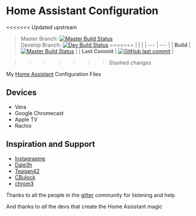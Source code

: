 # Home Assistant Configuration 

<<<<<<< Updated upstream
> Master Branch:    [![Master Build Status](https://travis-ci.org/mrreyes512/HomeAssistant.svg?branch=master)](https://travis-ci.org/mrreyes512/HomeAssistant)\
> Develop Branch:   [![Dev Build Status](https://travis-ci.org/mrreyes512/HomeAssistant.svg?branch=develop)](https://travis-ci.org/mrreyes512/HomeAssistant)
=======
|  |  |
| --- | --- |
| **Build** | [![Master Build Status](https://travis-ci.org/mrreyes512/HomeAssistant.svg?branch=master)](https://travis-ci.org/mrreyes512/HomeAssistant) |
| **Last Commit** | [![GitHub last commit](https://img.shields.io/github/last-commit/google/skia.svg)]() | 

>>>>>>> Stashed changes

My [Home Assistant](https://home-assistant.io/) Configuration Files

## Devices

- Vera
- Google Chromecast
- Apple TV
- Rachio

## Inspiration and Support

- [Instagraeme](https://github.com/Instagraeme/Home-Assistant-Configuration/raw/master/HomeAssistant.gif)
- [Dale3h](https://github.com/dale3h/homeassistant-config) 
- [Teagan42](https://github.com/Teagan42/HomeAssistantConfig)
- [CBulock](https://github.com/cbulock/home-assistant-configs)
- [chrom3](https://github.com/chrom3)

Thanks to all the people in the [gitter](https://gitter.im/home-assistant/home-assistant) community for listening and help

And thanks to *all* the devs that create the Home Assistant magic
